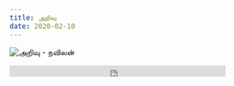 ```yaml
---
title: அறிவு
date: 2020-02-10
---
```

![அறிவு - நவிலன்](/$relToAbs("reason.jpg")$)

<!--more-->

<div class="row sound-cloud">

<iframe width="75%" height="20" scrolling="no" frameborder="no" allow="autoplay" src="https://w.soundcloud.com/player/?url=https%3A//api.soundcloud.com/tracks/757910428&color=%23ff5500&inverse=true&auto_play=false&show_user=true"></iframe>

</div>
